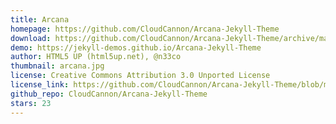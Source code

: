 ```yaml
---
title: Arcana
homepage: https://github.com/CloudCannon/Arcana-Jekyll-Theme
download: https://github.com/CloudCannon/Arcana-Jekyll-Theme/archive/master.zip
demo: https://jekyll-demos.github.io/Arcana-Jekyll-Theme
author: HTML5 UP (html5up.net), @n33co
thumbnail: arcana.jpg
license: Creative Commons Attribution 3.0 Unported License
license_link: https://github.com/CloudCannon/Arcana-Jekyll-Theme/blob/master/LICENSE.txt
github_repo: CloudCannon/Arcana-Jekyll-Theme
stars: 23
---
```

